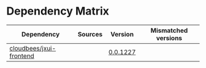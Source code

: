 # Dependency Matrix

Dependency | Sources | Version | Mismatched versions
---------- | ------- | ------- | -------------------
[cloudbees/jxui-frontend](https://github.com/cloudbees/jxui-frontend) |  | [0.0.1227](https://github.com/cloudbees/jxui-frontend/releases/tag/v0.0.1227) | 
